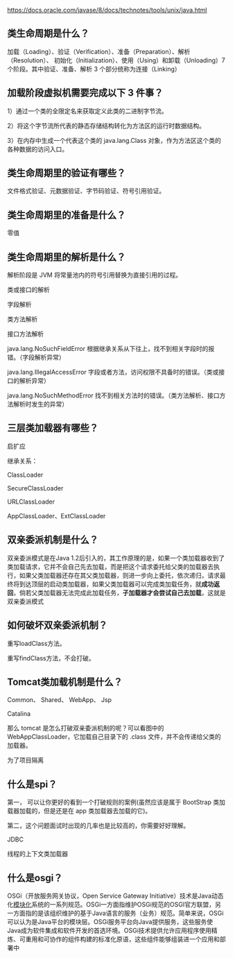 https://docs.oracle.com/javase/8/docs/technotes/tools/unix/java.html

## 类生命周期是什么？

加载（Loading）、验证（Verification）、准备（Preparation）、解析（Resolution）、 初始化（Initialization）、使用（Using）和卸载（Unloading）7 个阶段。其中验证、准备、解析 3 个部分统称为连接（Linking）

## 加载阶段虚拟机需要完成以下 3 件事？

1）通过一个类的全限定名来获取定义此类的二进制字节流。

 2）将这个字节流所代表的静态存储结构转化为方法区的运行时数据结构。

 3）在内存中生成一个代表这个类的 java.lang.Class 对象，作为方法区这个类的各种数据的访问入口。

## 类生命周期里的验证有哪些？

文件格式验证、元数据验证、字节码验证、符号引用验证。

## 类生命周期里的准备是什么？

零值

## 类生命周期里的解析是什么？

解析阶段是 JVM 将常量池内的符号引用替换为直接引用的过程。 

类或接口的解析 

字段解析 

类方法解析 

接口方法解析 

java.lang.NoSuchFieldError 根据继承关系从下往上，找不到相关字段时的报错。（字段解析异常） 

java.lang.IllegalAccessError 字段或者方法，访问权限不具备时的错误。（类或接口的解析异常） 

java.lang.NoSuchMethodError 找不到相关方法时的错误。（类方法解析、接口方法解析时发生的异常）

## 三层类加载器有哪些？

启扩应



继承关系：

ClassLoader

SecureClassLoader

URLClassLoader

AppClassLoader、ExtClassLoader

## 双亲委派机制是什么？

双亲委派模式是在Java 1.2后引入的，其工作原理的是，如果一个类加载器收到了类加载请求，它并不会自己先去加载，而是把这个请求委托给父类的加载器去执行，如果父类加载器还存在其父类加载器，则进一步向上委托，依次递归，请求最终将到达顶层的启动类加载器，如果父类加载器可以完成类加载任务，就**成功返回**，倘若父类加载器无法完成此加载任务，**子加载器才会尝试自己去加载**，这就是双亲委派模式

## 如何破坏双亲委派机制？

重写loadClass方法。

重写findClass方法，不会打破。

## Tomcat类加载机制是什么？

Common、 Shared、 WebApp、 Jsp

Catalina



那么 tomcat 是怎么打破双亲委派机制的呢？可以看图中的 WebAppClassLoader，它加载自己目录下的 .class 文件，并不会传递给父类的加载器。

为了项目隔离

## 什么是spi？

第一， 可以让你更好的看到一个打破规则的案例(虽然应该是属于 BootStrap 类加载器加载的，但是还是在 app 类加载器去加载的它)。

 第二，这个问题面试时出现的几率也是比较高的，你需要好好理解。



JDBC

线程的上下文类加载器



## 什么是osgi？

OSGi（开放服务网关协议，Open Service Gateway Initiative）技术是Java动态化[模块化](https://baike.baidu.com/item/%E6%A8%A1%E5%9D%97%E5%8C%96/3295536)系统的一系列规范。OSGi一方面指维护OSGi规范的OSGI官方联盟，另一方面指的是该组织维护的基于Java语言的服务（业务）规范。简单来说，OSGi可以认为是Java平台的模块层。OSGi服务平台向Java提供服务，这些服务使Java成为软件集成和软件开发的首选环境。OSGi技术提供允许应用程序使用精炼、可重用和可协作的组件构建的标准化原语，这些组件能够组装进一个应用和部署中



